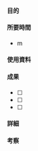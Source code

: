 #### 目的
<!-- 目的(〜を知りたい/〜を実装したい) -->

#### 所要時間
- m
#### 使用資料
<!-- 使用資料(教材/書籍/ワークシート/Youtube) -->

#### 成果
<!-- 成果(できたこと/できなかったこと) -->
- [ ]
- [ ]
- [ ]

#### 詳細
<!-- 詳細(キーワード/プロセス//具体例を挙げる/今回の課題解決を今後に繋げられる形で記録) -->

#### 考察
<!-- 考察(今後の展望/) -->
